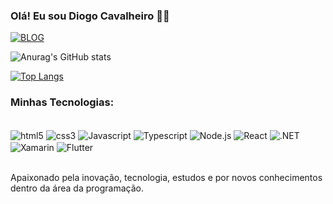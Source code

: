 ### Olá! Eu sou Diogo Cavalheiro 👋🏻
[![BLOG](https://img.shields.io/badge/Gmail-D14836?style=for-the-badge&logo=gmail&logoColor=white)](https://digocavalheiro075@gmail.com)

![Anurag's GitHub stats](https://github-readme-stats.vercel.app/api?username=Allucardy&show_icons=true&theme=dracula)

[![Top Langs](https://github-readme-stats.vercel.app/api/top-langs/?username=Allucardy&layout=pie)](https://github.com/anuraghazra/github-readme-stats)

### Minhas Tecnologias:

<div style="display: inline_block"><br/>
<img align="center" alt="html5" src="https://img.shields.io/badge/HTML5-E34F26?style=for-the-badge&logo=html5&logoColor=white"/>
<img align="center" alt="css3" src="https://img.shields.io/badge/CSS3-1572B6?style=for-the-badge&logo=css3&logoColor=white"/>
<img align="center" alt="Javascript" src="https://img.shields.io/badge/JavaScript-F7DF1E?style=for-the-badge&logo=javascript&logoColor=black"/>
<img align="center" alt="Typescript" src="https://img.shields.io/badge/TypeScript-007ACC?style=for-the-badge&logo=typescript&logoColor=white"/>
<img align="center" alt="Node.js" src="https://img.shields.io/badge/Node.js-43853D?style=for-the-badge&logo=node.js&logoColor=white"/>
<img align="center" alt="React" src="https://img.shields.io/badge/React-20232A?style=for-the-badge&logo=react&logoColor=61DAFB"/>
<img align="center" alt=".NET" src="https://img.shields.io/badge/.NET-5C2D91?style=for-the-badge&logo=.net&logoColor=white"/>
<img align="center" alt="Xamarin" src="https://img.shields.io/badge/Xamarin-3498DB?style=for-the-badge&logo=xamarin&logoColor=white"/>
<img align="center" alt="Flutter" src="https://img.shields.io/badge/Flutter-02569B?style=for-the-badge&logo=flutter&logoColor=white"/>
</div><br/>

Apaixonado pela inovação, tecnologia, estudos e por novos conhecimentos dentro da área da programação.
